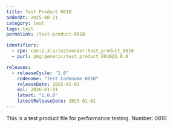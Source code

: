 ```yaml
---
title: Test Product 0810
addedAt: 2025-08-21
category: test
tags: test
permalink: /test-product-0810

identifiers:
  - cpe: cpe:2.3:a:testvendor:test_product_0810
  - purl: pkg:generic/test_product_0810@1.0.0

releases:
  - releaseCycle: "1.0"
    codename: "Test Codename 0810"
    releaseDate: 2025-01-01
    eol: 2026-01-01
    latest: "1.0.0"
    latestReleaseDate: 2025-01-01
---
```


This is a test product file for performance testing. Number: 0810
